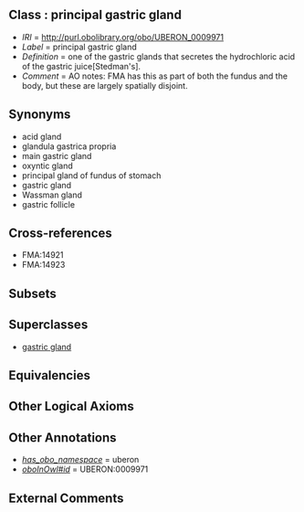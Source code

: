 
## Class : principal gastric gland

 * *IRI* = http://purl.obolibrary.org/obo/UBERON_0009971
 * *Label* = principal gastric gland
 * *Definition* = one of the gastric glands that secretes the hydrochloric acid of the gastric juice[Stedman's].
 * *Comment* = AO notes: FMA has this as part of both the fundus and the body, but these are largely spatially disjoint.

## Synonyms

 * acid gland
 * glandula gastrica propria
 * main gastric gland
 * oxyntic gland
 * principal gland of fundus of stomach
 * gastric gland
 * Wassman gland
 * gastric follicle

## Cross-references

 * FMA:14921
 * FMA:14923

## Subsets


## Superclasses

 * [gastric gland](../../UBERON/25/UBERON_0000325.md)

## Equivalencies


## Other Logical Axioms


## Other Annotations

 * *[has_obo_namespace](../../ce/oboInOwl#hasOBONamespace.md)* = uberon
 * *[oboInOwl#id](../../id/oboInOwl#id.md)* = UBERON:0009971

## External Comments

